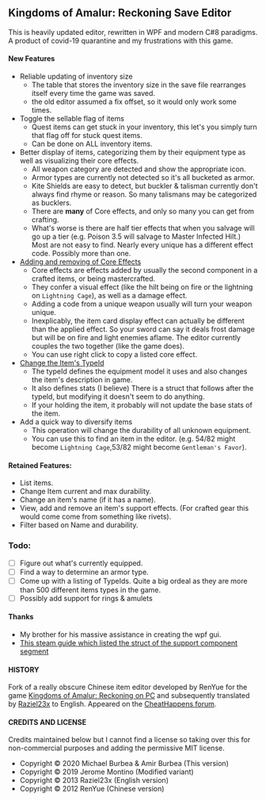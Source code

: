 ## Kingdoms of Amalur: Reckoning Save Editor
This is heavily updated editor, rewritten in WPF and modern C#8 paradigms. A product of covid-19 quarantine and my frustrations with this game. 

#### New Features
* Reliable updating of inventory size
  - The table that stores the inventory size in the save file rearranges itself every time the game was saved.
  - the old editor assumed a fix offset, so it would only work some times.
* Toggle the sellable flag of items
   - Quest items can get stuck in your inventory, this let's you simply turn that flag off for stuck quest items.
   - Can be done on ALL inventory items.
* Better display of items, categorizing them by their equipment type as well as visualizing their core effects.
   - All weapon category are detected and show the appropriate icon.
   - Armor types are currently not detected so it's all bucketed as armor.
   - Kite Shields are easy to detect, but buckler & talisman currently don't always find rhyme or reason. So many talismans may be categorized as bucklers.
   - There are **many** of Core effects, and only so many you can get from crafting.
   - What's worse is there are half tier effects that when you salvage will go up a tier (e.g. Poison 3.5 will salvage to Master Infected Hilt.) Most are not easy to find.
   Nearly every unique has a different effect code. Possibly more than one.
* [Adding and removing of Core Effects](https://github.com/mburbea/koar-item-editor/issues/1)
   - Core effects are effects added by usually the second component in a crafted items, or being mastercrafted.
   - They confer a visual effect (like the hilt being on fire or the lightning on `Lightning Cage`), as well as a damage effect.
   - Adding a code from a unique weapon usually will turn your weapon unique. 
   - Inexplicably, the item card display effect can actually be different than the applied effect. So your sword can say it deals frost damage but will be on fire and light enemies aflame. The editor currently couples the two together (like the game does).
   - You can use right click to copy a listed core effect.
* [Change the Item's TypeId](https://github.com/mburbea/koar-item-editor/issues/6)
   - The typeId defines the equipment model it uses and also changes the item's description in game.
   - It also defines stats (I believe) There is a struct that follows after the typeId, but modifying it doesn't seem to do anything.
   - If your holding the item, it probably will not update the base stats of the item.
* Add a quick way to diversify items
   - This operation will change the durability of all unknown equipment.
   - You can use this to find an item in the editor. (e.g. 54/82 might become `Lightning Cage`,53/82 might become `Gentleman's Favor`).

#### Retained Features:
* List items.
* Change Item current and max durability.
* Change an item's name (if it has a name).
* View, add and remove an item's support effects. (For crafted gear this would come come from something like rivets).
* Filter based on Name and durability. 

### Todo:
- [ ] Figure out what's currently equipped.
- [ ] Find a way to determine an armor type.
- [ ] Come up with a listing of TypeIds. Quite a big ordeal as they are more than 500 different items types in the game.
- [ ] Possibly add support for rings & amulets 

#### Thanks
- My brother for his massive assistance in creating the wpf gui. 
- [This steam guide which listed the struct of the support component segment](https://steamcommunity.com/sharedfiles/filedetails/?id=1072394368)
#### HISTORY

Fork of a really obscure Chinese item editor developed by RenYue for the game [Kingdoms of Amalur: Reckoning on PC](https://store.steampowered.com/agecheck/app/102500/) and subsequently translated by [Raziel23x](https://github.com/raziel23x) to English. Appeared on the [CheatHappens forum](https://www.cheathappens.com/show_board2.asp?headID=111841&titleID=17461).

#### CREDITS AND LICENSE

Credits maintained below but I cannot find a license so taking over this for non-commercial purposes and adding the permissive MIT license.
- Copyright © 2020 Michael Burbea & Amir Burbea (This version)
- Copyright © 2019 Jerome Montino (Modified variant)
- Copyright © 2013 Raziel23x (English version)
- Copyright © 2012 RenYue (Chinese version)
